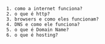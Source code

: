 	1. como a internet funciona?
	2. o que é http?
	3. browsers e como eles funcionam?
	4. DNS e como ele funciona?
	5. o que é Domain Name?
	6. o que é hosting?